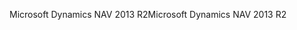 <span data-ttu-id="3ac3a-101">Microsoft Dynamics NAV 2013 R2</span><span class="sxs-lookup"><span data-stu-id="3ac3a-101">Microsoft Dynamics NAV 2013 R2</span></span>